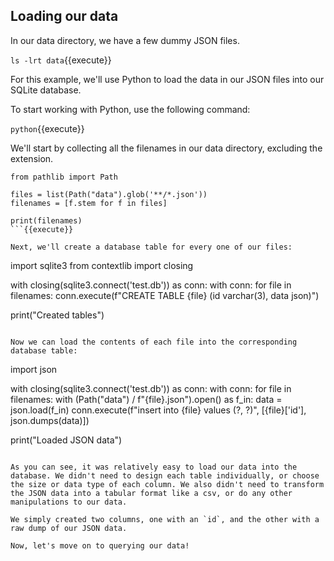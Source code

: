 ## Loading our data

In our data directory, we have a few dummy JSON files.

`ls -lrt data`{{execute}}

For this example, we'll use Python to load the data in our JSON files into our SQLite database.

To start working with Python, use the following command:

`python`{{execute}}

We'll start by collecting all the filenames in our data directory, excluding the extension.

```
from pathlib import Path

files = list(Path("data").glob('**/*.json'))
filenames = [f.stem for f in files]

print(filenames)
```{{execute}}

Next, we'll create a database table for every one of our files:

```
import sqlite3
from contextlib import closing

with closing(sqlite3.connect('test.db')) as conn:
    with conn:
        for file in filenames:
            conn.execute(f"CREATE TABLE {file} (id varchar(3), data json)")

print("Created tables")
```{{execute}}

Now we can load the contents of each file into the corresponding database table:

```
import json

with closing(sqlite3.connect('test.db')) as conn:
    with conn:
        for file in filenames:
            with (Path("data") / f"{file}.json").open() as f_in:
                data = json.load(f_in)
                conn.execute(f"insert into {file} values (?, ?)", [{file}['id'], json.dumps(data)])

print("Loaded JSON data")
```{{execute}}

As you can see, it was relatively easy to load our data into the database. We didn't need to design each table individually, or choose the size or data type of each column. We also didn't need to transform the JSON data into a tabular format like a csv, or do any other manipulations to our data.

We simply created two columns, one with an `id`, and the other with a raw dump of our JSON data.

Now, let's move on to querying our data!
